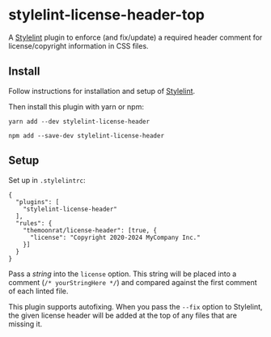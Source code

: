 # stylelint-license-header-top

A [Stylelint](https://stylelint.io/) plugin to enforce (and fix/update) a required header comment for license/copyright information in CSS files.

## Install

Follow instructions for installation and setup of [Stylelint](https://stylelint.io/).

Then install this plugin with yarn or npm:

```
yarn add --dev stylelint-license-header
```

```
npm add --save-dev stylelint-license-header
```

## Setup

Set up in `.stylelintrc`:

```
{
  "plugins": [
    "stylelint-license-header"
  ],
  "rules": {
    "themoonrat/license-header": [true, {
      "license": "Copyright 2020-2024 MyCompany Inc."
    }]
  }
}
```

Pass a *string* into the `license` option. This string will be placed into a comment (`/* yourStringHere */`) and compared against the first comment of each linted file.

This plugin supports autofixing. When you pass the `--fix` option to Stylelint, the given license header will be added at the top of any files that are missing it.

